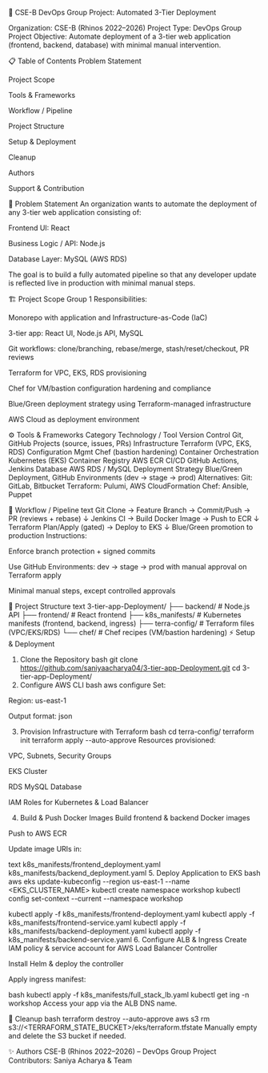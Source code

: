 🚀 CSE-B DevOps Group Project: Automated 3-Tier Deployment

Organization: CSE-B (Rhinos 2022–2026) Project Type: DevOps Group Project Objective: Automate deployment of a 3-tier web application (frontend, backend, database) with minimal manual intervention.

📋 Table of Contents
Problem Statement

Project Scope

Tools & Frameworks

Workflow / Pipeline

Project Structure

Setup & Deployment

Cleanup

Authors

Support & Contribution

📜 Problem Statement
An organization wants to automate the deployment of any 3-tier web application consisting of:

Frontend UI: React

Business Logic / API: Node.js

Database Layer: MySQL (AWS RDS)

The goal is to build a fully automated pipeline so that any developer update is reflected live in production with minimal manual steps.

🏗️ Project Scope
Group 1 Responsibilities:

Monorepo with application and Infrastructure-as-Code (IaC)

3-tier app: React UI, Node.js API, MySQL

Git workflows: clone/branching, rebase/merge, stash/reset/checkout, PR reviews

Terraform for VPC, EKS, RDS provisioning

Chef for VM/bastion configuration hardening and compliance

Blue/Green deployment strategy using Terraform-managed infrastructure

AWS Cloud as deployment environment

⚙️ Tools & Frameworks
Category	Technology / Tool
Version Control	Git, GitHub Projects (source, issues, PRs)
Infrastructure	Terraform (VPC, EKS, RDS)
Configuration Mgmt	Chef (bastion hardening)
Container Orchestration	Kubernetes (EKS)
Container Registry	AWS ECR
CI/CD	GitHub Actions, Jenkins
Database	AWS RDS / MySQL
Deployment Strategy	Blue/Green Deployment, GitHub Environments (dev → stage → prod)
Alternatives: Git: GitLab, Bitbucket Terraform: Pulumi, AWS CloudFormation Chef: Ansible, Puppet

🏁 Workflow / Pipeline
text
Git Clone → Feature Branch → Commit/Push → PR (reviews + rebase)
      ↓
Jenkins CI → Build Docker Image → Push to ECR
      ↓
Terraform Plan/Apply (gated) → Deploy to EKS
      ↓
Blue/Green promotion to production
Instructions:

Enforce branch protection + signed commits

Use GitHub Environments: dev → stage → prod with manual approval on Terraform apply

Minimal manual steps, except controlled approvals

📁 Project Structure
text
3-tier-app-Deployment/
├── backend/              # Node.js API
├── frontend/             # React frontend
├── k8s_manifests/        # Kubernetes manifests (frontend, backend, ingress)
├── terra-config/         # Terraform files (VPC/EKS/RDS)
└── chef/                 # Chef recipes (VM/bastion hardening)
⚡ Setup & Deployment
1. Clone the Repository
bash
git clone https://github.com/saniyaacharya04/3-tier-app-Deployment.git
cd 3-tier-app-Deployment/
2. Configure AWS CLI
bash
aws configure
Set:

Region: us-east-1

Output format: json

3. Provision Infrastructure with Terraform
bash
cd terra-config/
terraform init
terraform apply --auto-approve
Resources provisioned:

VPC, Subnets, Security Groups

EKS Cluster

RDS MySQL Database

IAM Roles for Kubernetes & Load Balancer

4. Build & Push Docker Images
Build frontend & backend Docker images

Push to AWS ECR

Update image URIs in:

text
k8s_manifests/frontend_deployment.yaml
k8s_manifests/backend_deployment.yaml
5. Deploy Application to EKS
bash
aws eks update-kubeconfig --region us-east-1 --name <EKS_CLUSTER_NAME>
kubectl create namespace workshop
kubectl config set-context --current --namespace workshop

kubectl apply -f k8s_manifests/frontend-deployment.yaml
kubectl apply -f k8s_manifests/frontend-service.yaml
kubectl apply -f k8s_manifests/backend-deployment.yaml
kubectl apply -f k8s_manifests/backend-service.yaml
6. Configure ALB & Ingress
Create IAM policy & service account for AWS Load Balancer Controller

Install Helm & deploy the controller

Apply ingress manifest:

bash
kubectl apply -f k8s_manifests/full_stack_lb.yaml
kubectl get ing -n workshop
Access your app via the ALB DNS name.

🧹 Cleanup
bash
terraform destroy --auto-approve
aws s3 rm s3://<TERRAFORM_STATE_BUCKET>/eks/terraform.tfstate
Manually empty and delete the S3 bucket if needed.

✨ Authors
CSE-B (Rhinos 2022–2026) – DevOps Group Project Contributors: Saniya Acharya & Team
